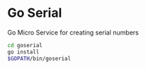# Go Serial
Go Micro Service for creating serial numbers

```bash
cd goserial
go install
$GOPATH/bin/goserial
```
